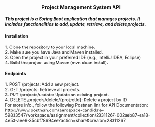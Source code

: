 <h3 align="center">Project Management System API</h1>
<h5>This project is a Spring Boot application that manages projects. It includes functionalities to add, update, retrieve, and delete projects.</h5>
<h4>Installation</h4>
1. Clone the repository to your local machine.<br>
2. Make sure you have Java and Maven installed.<br>
3. Open the project in your preferred IDE (e.g., IntelliJ IDEA, Eclipse).<br>
4. Build the project using Maven (mvn clean install).<br>
<h4>Endpoints</h4>
1. POST /projects: Add a new project.<br>
2. GET /projects: Retrieve all projects.<br>
3. PUT /projects/update: Update an existing project.<br>
4. DELETE /projects/delete/{projectId}: Delete a project by ID.<br>
For more info., follow the following Postman link for API Documentation: https://www.postman.com/aerospace-candidate-59833547/workspace/assignment/collection/28311267-002aeb87-ea18-4e53-aee9-35cbf78694ee?action=share&creator=28311267
